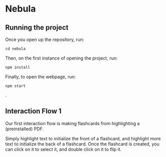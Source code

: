 # Nebula

## Running the project
Once you open up the repository, run:

```
cd nebula
```
Then, on the first instance of opening the project, run:
```
npm install
```

Finally, to open the webpage, run:
```
npm start
```
.
## Interaction Flow 1
Our first interaction flow is making flashcards from highlighting a (preinstalled) PDF.

Simply highlight text to initialize the front of a flashcard, and highlight more text to initialize the back of a flashcard. Once the flashcard is created, you can click on it to select it, and double click on it to flip it.